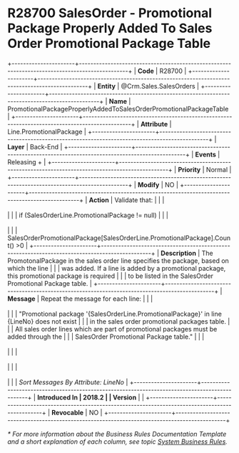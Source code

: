 ﻿---
erp.type: business-rule
erp.entity: Crm.Sales.SalesOrders
---

# R28700 SalesOrder - Promotional Package Properly Added To Sales Order Promotional Package Table
+----------------------+-----------------------------------------------------------------------------------------------+
| **Code**             | R28700                                                                                        |
+----------------------+-----------------------------------------------------------------------------------------------+
| **Entity**           | @Crm.Sales.SalesOrders                                                                        |
+----------------------+-----------------------------------------------------------------------------------------------+
| **Name**             | PromotionalPackageProperlyAddedToSalesOrderPromotionalPackageTable                            |
+----------------------+-----------------------------------------------------------------------------------------------+
| **Attribute**        | Line.PromotionalPackage                                                                       |
+----------------------+-----------------------------------------------------------------------------------------------+
| **Layer**            | Back-End                                                                                      |
+----------------------+-----------------------------------------------------------------------------------------------+
| **Events**           | Releasing +                                                                                   |
+----------------------+-----------------------------------------------------------------------------------------------+
| **Priority**         | Normal                                                                                        |
+----------------------+-----------------------------------------------------------------------------------------------+
| **Modify**           | NO                                                                                            |
+----------------------+-----------------------------------------------------------------------------------------------+
| **Action**           | Validate that:                                                                                |
|                      | <br/><br/>                                                                                    |
|                      | if (SalesOrderLine.PromotionalPackage != null)                                                |
|                      | <br/><br/>                                                                                    |
|                      | SalesOrderPromotionalPackage\[SalesOrderLine.PromotionalPackage\].Count() \>0                 |
+----------------------+-----------------------------------------------------------------------------------------------+
| **Description**      | The PromotonalPackage in the sales order line specifies the package, based on which the line  |
|                      | was added. If a line is added by a promotional package, this promotional package is required  |
|                      | to be listed in the SalesOrder Promotional Package table.                                     |
+----------------------+-----------------------------------------------------------------------------------------------+
| **Message**          | Repeat the message for each line:                                                             |
|                      | <br/><br/>                                                                                    |
|                      | \"Promotional package \'{SalesOrderLine.PromotionalPackage}\' in line {LineNo} does not exist |
|                      | in the sales order promotional packages table.                                                |
|                      | All sales order lines which are part of promotional packages must be added through the        |
|                      | SalesOrder Promotional Package table.\"                                                       |
|                      | <br/><br/>                                                                                    |
|                      | <br/><br/>                                                                                    |
|                      | <br/><br/>                                                                                    |
|                      | *Sort Messages By Attribute: LineNo*                                                          |
+----------------------+-----------------------------------------------------------------------------------------------+
| **Introduced In      | 2018.2                                                                                        |
| Version**            |                                                                                               |
+----------------------+-----------------------------------------------------------------------------------------------+
| **Revocable**        | NO                                                                                            |
+----------------------+-----------------------------------------------------------------------------------------------+

*\* For more information about the Business Rules Documentation Template and a short explanation of each column, see
topic [System Business Rules](../templates/template-description-system-business-rules.md).*
